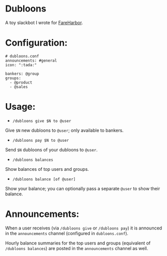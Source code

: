Dubloons
========

A toy slackbot I wrote for [FareHarbor](https://fareharbor.com/).

# Configuration:

```
# dubloons.conf
announcements: #general
icon: ":tada:"

bankers: @group
groups:
  - @product
  - @sales
```

# Usage:

* `/dubloons give $N to @user`

Give `$N` new dubloons to `@user`; only available to bankers.

* `/dubloons pay $N to @user`

Send `$N` dubloons of your dubloons to `@user`.

* `/dubloons balances`

Show balances of top users and groups.

* `/dubloons balance [of @user]`

Show your balance; you can optionally pass a separate `@user` to show their balance.

# Announcements:

When a user receives (via `/dubloons give` or `/dubloons pay`) it is announced in the `announcements`
channel (configured in `dubloons.conf`).

Hourly balance summaries for the top users and groups (equivalent of `/dubloons balances`) are posted
in the `announcements` channel as well.
